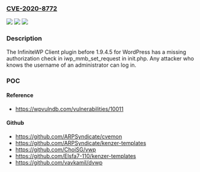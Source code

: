 ### [CVE-2020-8772](https://cve.mitre.org/cgi-bin/cvename.cgi?name=CVE-2020-8772)
![](https://img.shields.io/static/v1?label=Product&message=n%2Fa&color=blue)
![](https://img.shields.io/static/v1?label=Version&message=n%2Fa&color=blue)
![](https://img.shields.io/static/v1?label=Vulnerability&message=n%2Fa&color=brighgreen)

### Description

The InfiniteWP Client plugin before 1.9.4.5 for WordPress has a missing authorization check in iwp_mmb_set_request in init.php. Any attacker who knows the username of an administrator can log in.

### POC

#### Reference
- https://wpvulndb.com/vulnerabilities/10011

#### Github
- https://github.com/ARPSyndicate/cvemon
- https://github.com/ARPSyndicate/kenzer-templates
- https://github.com/ChoiSG/vwp
- https://github.com/Elsfa7-110/kenzer-templates
- https://github.com/vavkamil/dvwp

